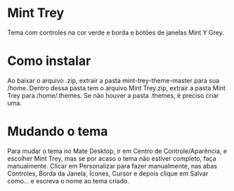 # Mint Trey
Tema com controles na cor verde e borda e botões de janelas Mint Y Grey.
# Como instalar
Ao baixar o arquivo .zip, extrair a pasta mint-trey-theme-master para sua /home. Dentro dessa pasta tem o arquivo Mint Trey.zip, extrair a pasta Mint Trey para /home/.themes. Se não houver a pasta .themes, é preciso criar uma.
# Mudando o tema
Para mudar o tema no Mate Desktop, ir em Centro de Controle/Aparência, e escolher Mint Trey, mas se por acaso o tema não estiver completo, faça manualmente. Clicar em Personalizar para fazer manualmente, nas abas Controles, Borda da Janela, Ícones, Cursor e depois clique em Salvar como... e escreva o nome ao tema criado.
